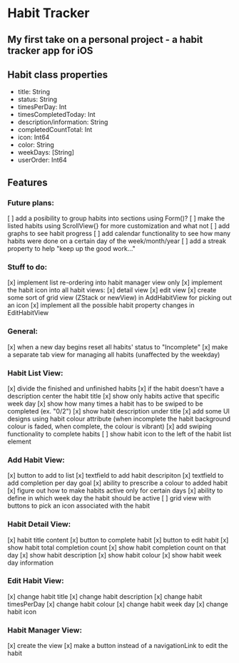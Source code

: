 # Habit Tracker
My first take on a personal project - a habit tracker app for iOS
---

## Habit class properties
- title: String
- status: String
- timesPerDay: Int
- timesCompletedToday: Int
- description/information: String
- completedCountTotal: Int
- icon: Int64
- color: String
- weekDays: [String]
- userOrder: Int64


## Features

### Future plans:
[ ] add a posibility to group habits into sections using Form()?
[ ] make the listed habits using ScrollView{} for more customization and what not
[ ] add graphs to see habit progress
[ ] add calendar functionality to see how many habits were done on a certain day of the week/month/year
[ ] add a streak property to help "keep up the good work..."

### Stuff to do:
[x] implement list re-ordering into habit manager view only
[x] implement the habit icon into all habit views:
    [x] detail view
    [x] edit view
[x] create some sort of grid view (ZStack or newView) in AddHabitView for picking out an icon
[x] implement all the possible habit property changes in EditHabitView


### General:
[x] when a new day begins reset all habits' status to "Incomplete"
[x] make a separate tab view for managing all habits (unaffected by the weekday)


### **Habit List View**:
[x] divide the finished and unfinished habits
[x] if the habit doesn't have a description center the habit title
[x] show only habits active that specific week day
[x] show how many times a habit has to be swiped to be completed (ex. "0/2")
[x] show habit description under title
[x] add some UI designs using habit colour attribute (when incomplete the habit background colour is faded, when complete, the colour is vibrant)
[x] add swiping functionality to complete habits
[ ] show habit icon to the left of the habit list element

### **Add Habit View**:
[x] button to add to list
[x] textfield to add habit descripiton
[x] textfield to add completion per day goal
[x] ability to prescribe a colour to added habit
[x] figure out how to make habits active only for certain days
[x] ability to define in which week day the habit should be active
[ ] grid view with buttons to pick an icon associated with the habit  


### **Habit Detail View**:
[x] habit title content
[x] button to complete habit
[x] button to edit habit
[x] show habit total completion count
[x] show habit completion count on that day
[x] show habit description
[x] show habit colour
[x] show habit week day information

### **Edit Habit View**:
[x] change habit title
[x] change habit description
[x] change habit timesPerDay
[x] change habit colour
[x] change habit week day
[x] change habit icon

### **Habit Manager View**:
[x] create the view
[x] make a button instead of a navigationLink to edit the habit

